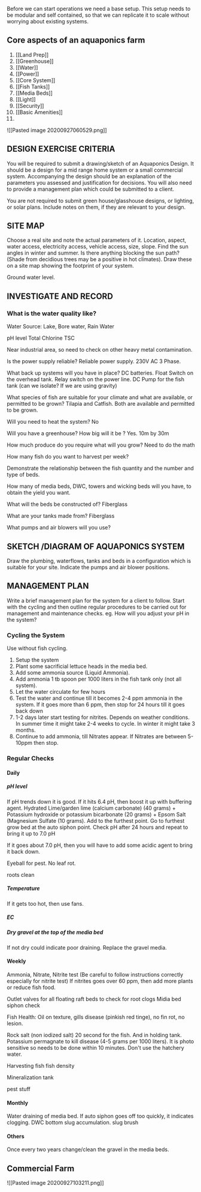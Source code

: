Before we can start operations we need a base setup. This setup needs to be modular and self contained, so that we can replicate it to scale without worrying about existing systems. 

## Core aspects of an aquaponics farm

1. [[Land Prep]]
2. [[Greenhouse]]
3. [[Water]]
4. [[Power]]
5. [[Core System]]
6. [[Fish Tanks]]
7. [[Media Beds]]
8. [[Light]]
9. [[Security]]
10. [[Basic Amenities]]
11. 


![[Pasted image 20200927060529.png]]

## DESIGN EXERCISE CRITERIA

You will be required to submit a drawing/sketch of an Aquaponics Design. It should be a design for a mid range home system or a small commercial system. Accompanying the design should be an explanation of the parameters you assessed and justification for decisions. You will also need to provide a management plan which could be submitted to a client.

You are not required to submit green house/glasshouse designs, or lighting, or solar plans. Include notes on them, if they are relevant to your design.

## SITE MAP

Choose a real site and note the actual parameters of it. Location, aspect, water access, electricity access, vehicle access, size, slope. Find the sun angles in winter and summer. Is there anything blocking the sun path? (Shade from decidious trees may be a positive in hot climates). Draw these on a site map showing the footprint of your system.

Ground water level. 

## INVESTIGATE AND RECORD

### What is the water quality like?

Water Source: Lake, Bore water, Rain Water

pH level
Total Chlorine 
TSC

Near industrial area, so need to check on other heavy metal contamination.

Is the power supply reliable?
Reliable power supply. 230V AC 3 Phase.

What back up systems will you have in place?
DC batteries. 
Float Switch on the overhead tank.
Relay switch on the power line.
DC Pump for the fish tank (can we isolate? If we are using gravity)

What species of fish are suitable for your climate and what are available, or permitted to be grown?
Tilapia and Catfish. Both are available and permitted to be grown.

Will you need to heat the system?
No

Will you have a greenhouse? How big will it be ?
Yes. 10m by 30m

How much produce do you require what will you grow?
Need to do the math

How many fish do you want to harvest per week?


Demonstrate the relationship between the fish quantity and the number and type of beds.


How many of media beds, DWC, towers and wicking beds will you have, to obtain the yield you want.

What will the beds be constructed of? 
Fiberglass

What are your tanks made from?
Fiberglass


What pumps and air blowers will you use?


## SKETCH /DIAGRAM OF AQUAPONICS SYSTEM
Draw the plumbing, waterflows, tanks and beds in a configuration which is suitable for your site. Indicate the pumps and air blower positions.

## MANAGEMENT PLAN
Write a brief management plan for the system for a client to follow. Start with the cycling and then outline regular procedures to be carried out for management and maintenance checks. eg. How will you adjust your pH in the system?

### Cycling the System

Use without fish cycling.

1. Setup the system
2. Plant some sacrificial lettuce heads in the media bed.
3. Add some ammonia source (Liquid Ammonia). 
4. Add ammonia 1 tb spoon per 1000 liters in the fish tank only (not all system).
5. Let the water circulate for few hours
6. Test the water and continue till it becomes 2-4 ppm ammonia in the system. If it goes more than 6 ppm, then stop for 24 hours till it goes back down
7. 1-2 days later start testing for nitrites. Depends on weather conditions. In summer time it might take 2-4 weeks to cycle. In winter it might take 3 months. 
8. Continue to add ammonia, till Nitrates appear. If Nitrates are between 5-10ppm then stop. 

### Regular Checks

#### Daily
##### pH level
If pH trends down it is good. If it hits 6.4 pH, then boost it up with buffering agent. Hydrated Lime/garden lime (calcium carbonate) (40 grams) + Potassium hydroxide or potassium bicarbonate (20 grams) + Epsom Salt (Magnesium Sulfate (10 grams). Add to the furthest point. Go to furthest grow bed at the auto siphon point. Check pH after 24 hours and repeat to bring it up to 7.0 pH

If it goes about 7.0 pH, then you will have to add some acidic agent to bring it back down. 

Eyeball for pest. No leaf rot. 

roots clean

##### Temperature
If it gets too hot, then use fans.

##### EC

##### Dry gravel at the top of the media bed
If not dry could indicate poor draining. Replace the gravel media. 

#### Weekly
Ammonia, Nitrate, Nitrite test (Be careful to follow instructions correctly especially for nitrite test)
If nitrites goes over 60 ppm, then add more plants or reduce fish food.

Outlet valves for all floating raft beds to check for root clogs
Midia bed siphon check

Fish Health: Oil on texture, gills disease (pinkish red tinge), no fin rot, no lesion.  

Rock salt (non iodized salt) 20 second for the fish. And in holding tank. Potassium permagnate to kill disease (4-5 grams per 1000 liters). It is photo sensitive so needs to be done within 10 minutes. Don't use the hatchery water.

Harvesting fish fish density

Mineralization tank 

pest stuff

#### Monthly
Water draining of media bed. If auto siphon goes off too quickly, it indicates clogging.
DWC bottom slug accumulation. 
slug brush

#### Others
Once every two years change/clean the gravel in the media beds.


## Commercial Farm

![[Pasted image 20200927103211.png]]

